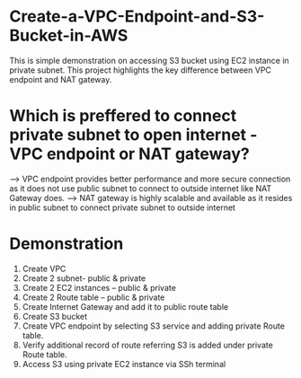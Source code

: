 # Create-a-VPC-Endpoint-and-S3-Bucket-in-AWS
This is simple demonstration on accessing S3 bucket using EC2 instance in private subnet. This project highlights the key difference between VPC endpoint and NAT gateway.

# Which is preffered to connect private subnet to open internet - VPC endpoint or NAT gateway?
--> VPC endpoint provides better performance and more secure connection as it does not use public subnet to connect to outside internet like NAT Gateway does.
--> NAT gateway is highly scalable and available as it resides in public subnet to connect private subnet to outside internet

# Demonstration
1.	Create VPC
2.	Create 2 subnet- public & private
3.	Create 2 EC2 instances – public & private 
4.	Create 2 Route table – public & private
5.	Create Internet Gateway and add it to public route table
6.	Create S3 bucket
7.	Create VPC endpoint by selecting S3 service and adding private Route table.
8.	Verify additional record of route referring S3 is added under private Route table.
9.	Access S3 using private EC2 instance via SSh terminal



